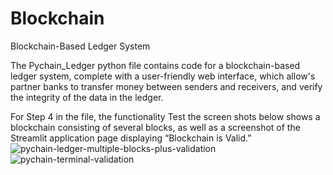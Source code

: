 # Blockchain
Blockchain-Based Ledger System

The Pychain_Ledger python file contains code for a blockchain-based ledger system, complete with a user-friendly web interface, which allow's partner banks to transfer money between senders and receivers, and verify the integrity of the data in the ledger.

For Step 4 in the file, the functionality Test the screen shots below shows a blockchain consisting of several blocks, as well as a screenshot of the Streamlit application page displaying “Blockchain is Valid.”
![pychain-ledger-multiple-blocks-plus-validation](https://user-images.githubusercontent.com/103196346/162597212-07faedbc-354b-4044-93e9-08f64c4686f3.png)
![pychain-terminal-validation](https://user-images.githubusercontent.com/103196346/162597214-7b30386a-2450-4923-81e3-f3249d8b370a.png)

